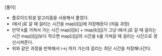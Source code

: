 [풀이]
- 플로이드워셜 알고리즘을 사용해서 풀었다.
- i에서 j로 갈 때 걸리는 시간을 map[i][j]에 저장해둔다 (처음 과정)
- 만약 k를 거쳐서 가는 시간 map[i][k] + map[k][j]가 그냥 i에서 j로 갈 때 걸리는 시간 map[i][j]보다 작으면 map[i][j]의 시간을 k를 거쳐갈 때 걸리는 시간으로 갱신시켜준다.
- 위와 같은 과정을 반복해서 i->j 까지 가는데 걸리는 최단 시간을 저장해나간다.